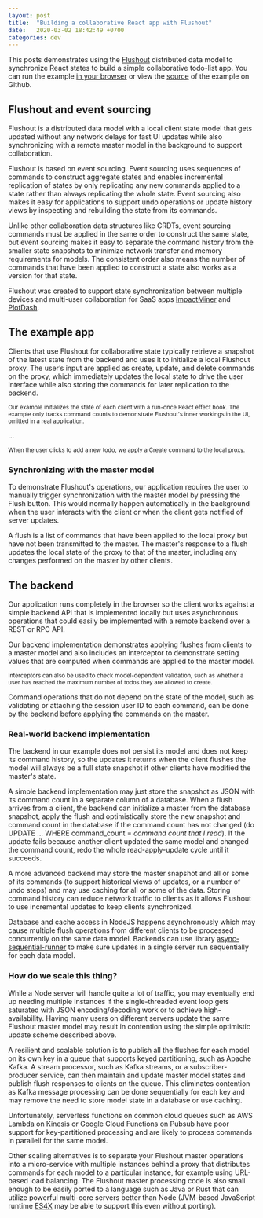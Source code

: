 ```yaml
---
layout: post
title:  "Building a collaborative React app with Flushout"
date:   2020-03-02 18:42:49 +0700
categories: dev
---
```

This posts demonstrates using the [Flushout](https://github.com/saarw/flushout) distributed data model to synchronize React states to build a simple collaborative todo-list app. You can run the example [in your browser](https://eager-almeida-2b573e.netlify.com/) or view the [source](https://github.com/saarw/flushout-example) of the example on Github.

## Flushout and event sourcing
Flushout is a distributed data model with a local client state model that gets updated without any network delays for fast UI updates while also synchronizing with a remote master model in the background to support collaboration. 

Flushout is based on event sourcing. Event sourcing uses sequences of commands to construct aggregate states and enables incremental replication of states by only replicating any new commands applied to a state rather than always replicating the whole state. Event sourcing also makes it easy for applications to support undo operations or update history views by inspecting and rebuilding the state from its commands.

Unlike other collaboration data structures like CRDTs, event sourcing commands must be applied in the same order to construct the same state, but event sourcing makes it easy to separate the command history from the smaller state snapshots to minimize network transfer and memory requirements for models. The consistent order also means the number of commands that have been applied to construct a state also works as a version for that state.

Flushout was created to support state synchronization between multiple devices and multi-user collaboration for SaaS apps [ImpactMiner](https://impactminer.com) and [PlotDash](https://plotdash.com).
## The example app
Clients that use Flushout for collaborative state typically retrieve a snapshot of the latest state from the backend and uses it to initialize a local Flushout proxy. The user’s input are applied as create, update, and delete commands on the proxy, which immediately updates the local state to drive the user interface while also storing the commands for later replication to the backend. 

<script charset="UTF-8" src="https://gist-it.appspot.com/github.com/saarw/flushout-example/commit/2ebceec6a6ee78b34405f3890857bef8f1850eed/src/Client.tsx?slice=75:84&footer=minimal"></script>
<small>Our example initializes the state of each client with a run-once React effect hook. The example only tracks command counts to demonstrate Flushout's inner workings in the UI, omitted in a real application.</small>

<script charset="UTF-8" src="https://gist-it.appspot.com/github.com/saarw/flushout-example/commit/2ebceec6a6ee78b34405f3890857bef8f1850eed/src/Client.tsx?slice=69:72&footer=no"></script>
...
<script charset="UTF-8" src="https://gist-it.appspot.com/github.com/saarw/flushout-example/commit/2ebceec6a6ee78b34405f3890857bef8f1850eed/src/Client.tsx?slice=117:125&footer=minimal"></script>
<small>When the user clicks to add a new todo, we apply a Create command to the local proxy.</small>

### Synchronizing with the master model
To demonstrate Flushout's operations, our application requires the user to manually trigger synchronization with the master model by pressing the Flush button. This would normally happen automatically in the background when the user interacts with the client or when the client gets notified of server updates.

A flush is a list of commands that have been applied to the local proxy but have not been transmitted to the master. The master's response to a flush updates the local state of the proxy to that of the master, including any changes performed on the master by other clients.
<script charset="UTF-8" src="https://gist-it.appspot.com/github.com/saarw/flushout-example/commit/2ebceec6a6ee78b34405f3890857bef8f1850eed/src/Client.tsx?slice=132:135&footer=minimal"></script>

## The backend
Our application runs completely in the browser so the client works against a simple backend API that is implemented locally but uses asynchronous operations that could easily be implemented with a remote backend over a REST or RPC API.
<script charset="UTF-8" src="https://gist-it.appspot.com/github.com/saarw/flushout-example/commit/2ebceec6a6ee78b34405f3890857bef8f1850eed/src/types.ts?slice=11:15&footer=minimal"></script>


Our backend implementation demonstrates applying flushes from clients to a master model and also includes an interceptor to demonstrate setting values that are computed when commands are applied to the master model. 

<script charset="UTF-8" src="https://gist-it.appspot.com/github.com/saarw/flushout-example/commit/2ebceec6a6ee78b34405f3890857bef8f1850eed/src/Backend.ts?slice=14:25&footer=minimal"></script>


<small>Interceptors can also be used to check model-dependent validation, such as whether a user has reached the maximum number of todos they are allowed to create.</small>

Command operations that do not depend on the state of the model, such as validating or attaching the session user ID to each command, can be done by the backend before applying the commands on the master.

### Real-world backend implementation
The backend in our example does not persist its model and does not keep its command history, so the updates it returns when the client flushes the model will always be a full state snapshot if other clients have modified the master's state. 

A simple backend implementation may just store the snapshot as JSON with its command count in a separate column of a database. When a flush arrives from a client, the backend can initialize a master from the database snapshot, apply the flush and optimistically store the new snapshot and command count in the database if the command count has not changed (do UPDATE ... WHERE command_count = *command count that I read*). If the update fails because another client updated the same model and changed the command count, redo the whole read-apply-update cycle until it succeeds.

A more advanced backend may store the master snapshot and all or some of its commands (to support historical views of updates, or a number of undo steps) and may use caching for all or some of the data. Storing command history can reduce network traffic to clients as it allows Flushout to use incremental updates to keep clients synchronized.

Database and cache access in NodeJS happens asynchronously which may cause multiple flush operations from different clients to be processed concurrently on the same data model. Backends can use library [async-sequential-runner](https://github.com/saarw/async-sequential-runner) to make sure updates in a single server run sequentially for each data model.

### How do we scale this thing?
While a Node server will handle quite a lot of traffic, you may eventually end up needing multiple instances if the single-threaded event loop gets saturated with JSON encoding/decoding work or to achieve high-availability. Having many users on different servers update the same Flushout master model may result in contention using the simple optimistic update scheme described above.

A resilient and scalable solution is to publish all the flushes for each model on its own key in a queue that supports keyed partitioning, such as Apache Kafka. A stream processor, such as Kafka streams, or a subscriber-producer service, can then maintain and update master model states and publish flush responses to clients on the queue. This eliminates contention as Kafka message processing can be done sequentially for each key and may remove the need to store model state in a database or use caching. 

Unfortunately, serverless functions on common cloud queues such as AWS Lambda on Kinesis or Google Cloud Functions on Pubsub have poor support for key-partitioned processing and are likely to process commands in parallell for the same model.

Other scaling alternatives is to separate your Flushout master operations into a micro-service with multiple instances behind a proxy that distributes commands for each model to a particular instance, for example using URL-based load balancing. The Flushout master processing code is also small enough to be easily ported to a language such as Java or Rust that can utilize powerful multi-core servers better than Node (JVM-based JavaScript runtime [ES4X](https://reactiverse.io/es4x/) may be able to support this even without porting).
